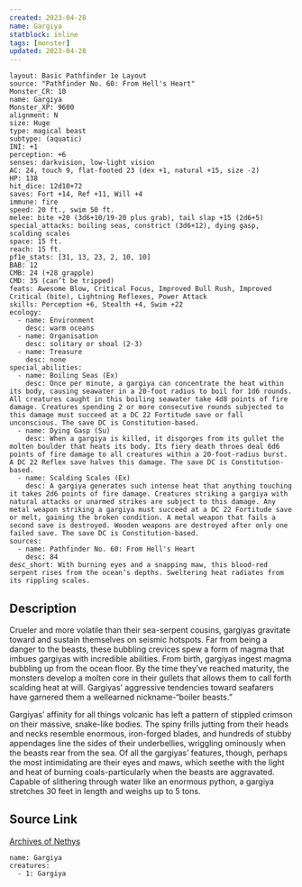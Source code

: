```yaml
---
created: 2023-04-28
name: Gargiya
statblock: inline
tags: [monster]
updated: 2023-04-28
---
```

```statblock
layout: Basic Pathfinder 1e Layout
source: "Pathfinder No. 60: From Hell's Heart"
Monster_CR: 10
name: Gargiya
Monster_XP: 9600
alignment: N
size: Huge
type: magical beast
subtype: (aquatic)
INI: +1
perception: +6
senses: darkvision, low-light vision
AC: 24, touch 9, flat-footed 23 (dex +1, natural +15, size -2)
HP: 138
hit_dice: 12d10+72
saves: Fort +14, Ref +11, Will +4
immune: fire
speed: 20 ft., swim 50 ft.
melee: bite +20 (3d6+10/19-20 plus grab), tail slap +15 (2d6+5)
special_attacks: boiling seas, constrict (3d6+12), dying gasp, scalding scales
space: 15 ft.
reach: 15 ft.
pf1e_stats: [31, 13, 23, 2, 10, 10]
BAB: 12
CMB: 24 (+28 grapple)
CMD: 35 (can’t be tripped)
feats: Awesome Blow, Critical Focus, Improved Bull Rush, Improved Critical (bite), Lightning Reflexes, Power Attack
skills: Perception +6, Stealth +4, Swim +22
ecology:
  - name: Environment
    desc: warm oceans
  - name: Organisation
    desc: solitary or shoal (2-3)
  - name: Treasure
    desc: none
special_abilities:
  - name: Boiling Seas (Ex)
    desc: Once per minute, a gargiya can concentrate the heat within its body, causing seawater in a 20-foot radius to boil for 1d6 rounds. All creatures caught in this boiling seawater take 4d8 points of fire damage. Creatures spending 2 or more consecutive rounds subjected to this damage must succeed at a DC 22 Fortitude save or fall unconscious. The save DC is Constitution-based.
  - name: Dying Gasp (Su)
    desc: When a gargiya is killed, it disgorges from its gullet the molten boulder that heats its body. Its fiery death throes deal 6d6 points of fire damage to all creatures within a 20-foot-radius burst. A DC 22 Reflex save halves this damage. The save DC is Constitution-based.
  - name: Scalding Scales (Ex)
    desc: A gargiya generates such intense heat that anything touching it takes 2d6 points of fire damage. Creatures striking a gargiya with natural attacks or unarmed strikes are subject to this damage. Any metal weapon striking a gargiya must succeed at a DC 22 Fortitude save or melt, gaining the broken condition. A metal weapon that fails a second save is destroyed. Wooden weapons are destroyed after only one failed save. The save DC is Constitution-based.
sources:
  - name: Pathfinder No. 60: From Hell's Heart
    desc: 84
desc_short: With burning eyes and a snapping maw, this blood-red serpent rises from the ocean’s depths. Sweltering heat radiates from its rippling scales.
```
## Description
Crueler and more volatile than their sea-serpent cousins, gargiyas gravitate toward and sustain themselves on seismic hotspots. Far from being a danger to the beasts, these bubbling crevices spew a form of magma that imbues gargiyas with incredible abilities. From birth, gargiyas ingest magma bubbling up from the ocean floor. By the time they’ve reached maturity, the monsters develop a molten core in their gullets that allows them to call forth scalding heat at will. Gargiyas’ aggressive tendencies toward seafarers have garnered them a wellearned nickname-“boiler beasts.”

Gargiyas’ affinity for all things volcanic has left a pattern of stippled crimson on their massive, snake-like bodies. The spiny frills jutting from their heads and necks resemble enormous, iron-forged blades, and hundreds of stubby appendages line the sides of their underbellies, wriggling ominously when the beasts rear from the sea. Of all the gargiyas’ features, though, perhaps the most intimidating are their eyes and maws, which seethe with the light and heat of burning coals-particularly when the beasts are aggravated. Capable of slithering through water like an enormous python, a gargiya stretches 30 feet in length and weighs up to 5 tons.
## Source Link
[Archives of Nethys](https://aonprd.com/MonsterDisplay.aspx?ItemName=Gargiya)
```encounter-table
name: Gargiya
creatures:
  - 1: Gargiya
```
